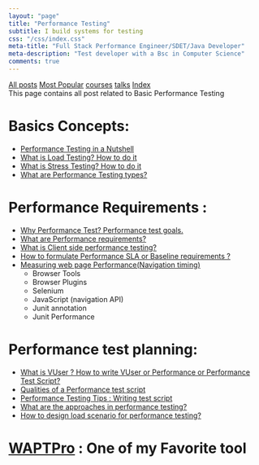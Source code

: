 ```yaml
---
layout: "page"
title: "Performance Testing"
subtitle: I build systems for testing
css: "/css/index.css"
meta-title: "Full Stack Performance Engineer/SDET/Java Developer"
meta-description: "Test developer with a Bsc in Computer Science"
comments: true
---
```

<div class="list-filters">
    <a href="/" class="list-filter filter-selected">All posts</a>
    <a href="/popular" class="list-filter">Most Popular</a>
    <a href="/courses" class="list-filter">courses</a>
	<a href="/talks" class="list-filter">talks</a>
    <a href="/tags" class="list-filter">Index</a>
</div>
This page contains all post related to Basic Performance Testing

# Basics Concepts: 
- [Performance Testing in a Nutshell](http://shantonusarker.blogspot.com/2015/01/performance-testing-in-a-nutshell.html)
- [What is Load Testing? How to do it](https://sarkershantonu.github.io/2012/12/31/load-testing/)
- [What is Stress Testing? How to do it](https://sarkershantonu.github.io/2013/01/12/stress-testing/)
- [What are Performance Testing types?](https://sarkershantonu.github.io/2014/11/25/performance-test-types/)

# Performance Requirements : 
- [Why Performance Test? Performance test goals.](https://sarkershantonu.github.io/2014/12/15/performance-test-goals/)
- [What are Performance requirements?](https://sarkershantonu.github.io/2014/12/16/performance-requirements/)
- [What is Client side performance testing?](http://shantonusarker.blogspot.com/2014/12/client-side-performance-testing.html)
- [How to formulate Performance SLA or Baseline requirements ?](https://sarkershantonu.github.io/2015/11/30/sla-baseline-requirements/)
- [Measuring web page Performance(Navigation timing)](https://sarkershantonu.github.io/2016/01/13/navigation-timing-user-experience/)
	- Browser Tools
	- Browser Plugins
	- Selenium
	- JavaScript (navigation API)
	- Junit annotation
	- Junit Performance

# Performance test planning: 
- [What is VUser ? How to write VUser or Performance or Performance Test Script?](https://sarkershantonu.github.io/2015/01/31/vuser-performance-test-script/)
- [Qualities of a Performance test script](https://sarkershantonu.github.io/2015/02/01/performance-test-script-qualities/)
- [Performance Testing Tips : Writing test script](https://sarkershantonu.github.io/2015/02/02/performance-test-script-best-practices/)
- [What are the approaches in performance testing?](https://sarkershantonu.github.io/2015/03/20/performance-test-approaches/)
- [How to design load scenario for performance testing?](http://shantonusarker.blogspot.com/2015/04/design-load-scenario.html)

# [WAPTPro](http://shantonusarker.blogspot.com/2013/01/introduction-to-waptpro.html) : One of my Favorite tool
